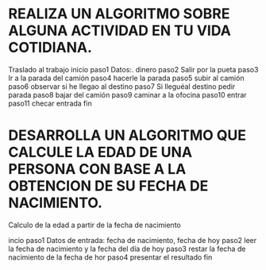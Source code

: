 # REALIZA UN ALGORITMO SOBRE ALGUNA ACTIVIDAD EN TU VIDA COTIDIANA.

Traslado al trabajo
inicio
paso1 Datos:. dinero
paso2 Salir por la pueta
paso3 Ir a la parada del camión
paso4 hacerle la parada
paso5 subir al camión
paso6 observar si he llegao al destino
paso7 Si lleguéal destino pedir parada
paso8 bajar del camión
paso9 caminar a la ofocina
paso10 entrar
paso11 checar entrada
fin





# DESARROLLA UN ALGORITMO QUE CALCULE LA EDAD DE UNA PERSONA CON BASE A LA OBTENCION DE SU FECHA DE NACIMIENTO.

Calculo de la edad a partir de la fecha de nacimiento

incio 
paso1 Datos de entrada: fecha de nacimiento, fecha de hoy
paso2 leer la fecha de nacimiento y la fecha del día de hoy
paso3 restar la fecha de nacimiento  de la fecha de hor
paso4 presentar el resultado
fin
